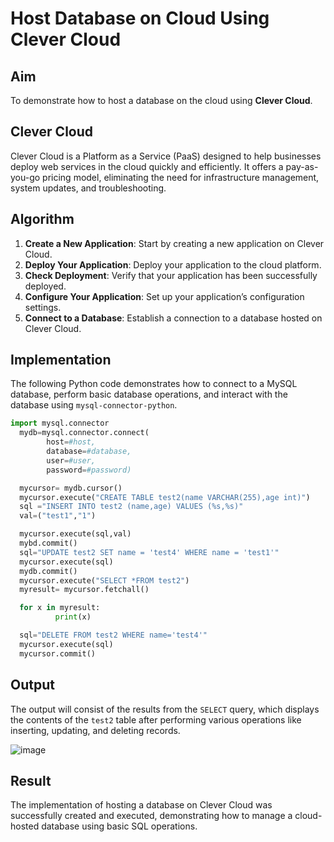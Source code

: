 # Host Database on Cloud Using Clever Cloud

## Aim

To demonstrate how to host a database on the cloud using **Clever Cloud**.

## Clever Cloud

Clever Cloud is a Platform as a Service (PaaS) designed to help businesses deploy web services in the cloud quickly and efficiently. It offers a pay-as-you-go pricing model, eliminating the need for infrastructure management, system updates, and troubleshooting.

## Algorithm

1. **Create a New Application**: Start by creating a new application on Clever Cloud.
2. **Deploy Your Application**: Deploy your application to the cloud platform.
3. **Check Deployment**: Verify that your application has been successfully deployed.
4. **Configure Your Application**: Set up your application’s configuration settings.
5. **Connect to a Database**: Establish a connection to a database hosted on Clever Cloud.

## Implementation

The following Python code demonstrates how to connect to a MySQL database, perform basic database operations, and interact with the database using `mysql-connector-python`.

```python
import mysql.connector
  mydb=mysql.connector.connect(
        host=#host,
        database=#database,
        user=#user,
        password=#password)

  mycursor= mydb.cursor()
  mycursor.execute("CREATE TABLE test2(name VARCHAR(255),age int)")
  sql ="INSERT INTO test2 (name,age) VALUES (%s,%s)"
  val=("test1","1")

  mycursor.execute(sql,val)
  mybd.commit()
  sql="UPDATE test2 SET name = 'test4' WHERE name = 'test1'"
  mycursor.execute(sql)
  mydb.commit()
  mycursor.execute("SELECT *FROM test2")
  myresult= mycursor.fetchall()

  for x in myresult:
          print(x)

  sql="DELETE FROM test2 WHERE name='test4'"
  mycursor.execute(sql)
  mycursor.commit()

```

## Output

The output will consist of the results from the `SELECT` query, which displays the contents of the `test2` table after performing various operations like inserting, updating, and deleting records.

![image](https://github.com/user-attachments/assets/39775f72-289c-4d85-bd30-0fe1bdd14a04)

## Result

The implementation of hosting a database on Clever Cloud was successfully created and executed, demonstrating how to manage a cloud-hosted database using basic SQL operations.

